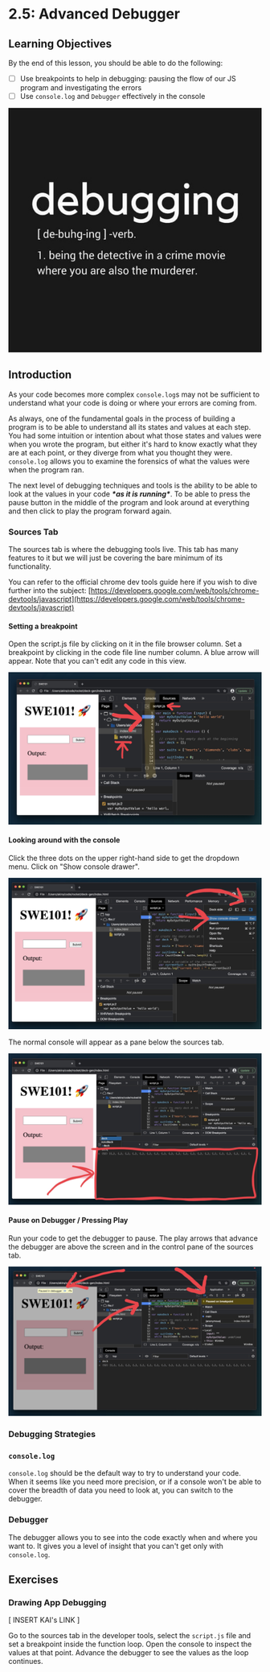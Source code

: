 # 2.5: Advanced Debugger

## Learning Objectives

By the end of this lesson, you should be able to do the following:

* [ ] Use breakpoints to help in debugging: pausing the flow of our JS program and investigating the errors
* [ ] Use `console.log` and `Debugger` effectively in the console

![debugging meme](../../.gitbook/assets/debugging.jpg)

## Introduction

As your code becomes more complex `console.log`s may not be sufficient to understand what your code is doing or where your errors are coming from.

As always, one of the fundamental goals in the process of building a program is to be able to understand all its states and values at each step. You had some intuition or intention about what those states and values were when you wrote the program, but either it's hard to know exactly what they are at each point, or they diverge from what you thought they were. `console.log` allows you to examine the forensics of what the values were when the program ran.

The next level of debugging techniques and tools is the ability to be able to look at the values in your code _**\*as it is running\***_. To be able to press the pause button in the middle of the program and look around at everything and then click to play the program forward again.

### Sources Tab

The sources tab is where the debugging tools live. This tab has many features to it but we will just be covering the bare minimum of its functionality.

You can refer to the official chrome dev tools guide here if you wish to dive further into the subject: [https://developers.google.com/web/tools/chrome-devtools/javascript](https://developers.google.com/web/tools/chrome-devtools/javascript)

#### Setting a breakpoint

Open the script.js file by clicking on it in the file browser column. Set a breakpoint by clicking in the code file line number column. A blue arrow will appear. Note that you can't edit any code in this view.

![Setting a breakpoint in the sources tab](<../../.gitbook/assets/Screen Shot 2020-09-04 at 6.26.25 PM.JPG>)

#### Looking around with the console

Click the three dots on the upper right-hand side to get the dropdown menu. Click on "Show console drawer".

![](<../../.gitbook/assets/Screen Shot 2020-09-04 at 6.26.57 PM.JPG>)

The normal console will appear as a pane below the sources tab.

![](<../../.gitbook/assets/Screen Shot 2020-09-04 at 6.27.27 PM.JPG>)

#### Pause on Debugger / Pressing Play

Run your code to get the debugger to pause. The play arrows that advance the debugger are above the screen and in the control pane of the sources tab.

![](<../../.gitbook/assets/Screen Shot 2020-09-04 at 6.37.45 PM.JPG>)

### Debugging Strategies

### `console.log`

`console.log` should be the default way to try to understand your code. When it seems like you need more precision, or if a console won't be able to cover the breadth of data you need to look at, you can switch to the debugger.

### Debugger

The debugger allows you to see into the code exactly when and where you want to. It gives you a level of insight that you can't get only with `console.log`.

## Exercises

### Drawing App Debugging

\[ INSERT KAI's LINK ]

Go to the sources tab in the developer tools, select the `script.js` file and set a breakpoint inside the function loop. Open the console to inspect the values at that point. Advance the debugger to see the values as the loop continues.
